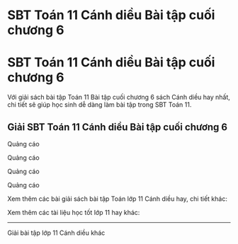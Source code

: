 # SBT Toán 11 Cánh diều Bài tập cuối chương 6

# SBT Toán 11 Cánh diều Bài tập cuối chương 6

Với giải sách bài tập Toán 11 Bài tập cuối chương 6 sách Cánh diều hay nhất, chi tiết sẽ giúp học sinh dễ dàng làm bài tập trong SBT Toán 11.

## Giải SBT Toán 11 Cánh diều Bài tập cuối chương 6

Quảng cáo

Quảng cáo

Quảng cáo

Quảng cáo

Xem thêm các bài giải sách bài tập Toán lớp 11 Cánh diều hay, chi tiết khác:

Xem thêm các tài liệu học tốt lớp 11 hay khác:

* * *

Giải bài tập lớp 11 Cánh diều khác
